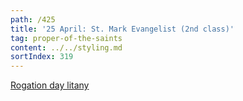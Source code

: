 ```yaml
---
path: /425
title: '25 April: St. Mark Evangelist (2nd class)'
tag: proper-of-the-saints
content: ../../styling.md
sortIndex: 319
---
```


[Rogation day litany](/pdf/the-greater-and-lesser-litanies.pdf)
